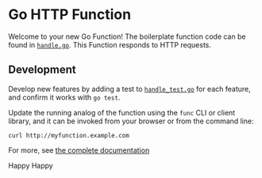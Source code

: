 # Go HTTP Function

Welcome to your new Go Function! The boilerplate function code can be found in
[`handle.go`](handle.go). This Function responds to HTTP requests.

## Development

Develop new features by adding a test to [`handle_test.go`](handle_test.go) for
each feature, and confirm it works with `go test`.


Update the running analog of the function using the `func` CLI or client
library, and it can be invoked from your browser or from the command line:

```console.
curl http://myfunction.example.com
```

For more, see [the complete documentation]('https://github.com/knative/func/tree/main/docs')

Happy Happy 
